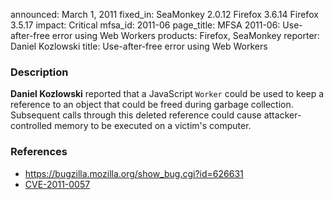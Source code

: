 announced: March 1, 2011
fixed_in: SeaMonkey 2.0.12
          Firefox 3.6.14
          Firefox 3.5.17
impact: Critical
mfsa_id: 2011-06
page_title: MFSA 2011-06: Use-after-free error using Web Workers
products: Firefox, SeaMonkey
reporter: Daniel Kozlowski
title: Use-after-free error using Web Workers

<h3>Description</h3>

<p><strong>Daniel Kozlowski</strong> reported that a
JavaScript <code>Worker</code> could be used to keep a reference to an
object that could be freed during garbage collection.  Subsequent
calls through this deleted reference could cause attacker-controlled
memory to be executed on a victim's computer.</p>

<h3>References</h3>

<ul>
  <li><a href="https://bugzilla.mozilla.org/show_bug.cgi?id=626631">https://bugzilla.mozilla.org/show_bug.cgi?id=626631</a></li>
  <li><a class="ex-ref" href="http://cve.mitre.org/cgi-bin/cvename.cgi?name=CVE-2011-0057">CVE-2011-0057</a></li>
</ul>




